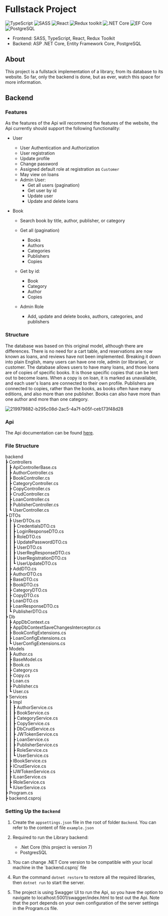 # Fullstack Project

![TypeScript](https://img.shields.io/badge/TypeScript-v.4-green)
![SASS](https://img.shields.io/badge/SASS-v.4-hotpink)
![React](https://img.shields.io/badge/React-v.18-blue)
![Redux toolkit](https://img.shields.io/badge/Redux-v.1.9-brown)
![.NET Core](https://img.shields.io/badge/.NET%20Core-v.7-purple)
![EF Core](https://img.shields.io/badge/EF%20Core-v.7-cyan)
![PostgreSQL](https://img.shields.io/badge/PostgreSQL-v.14-drakblue)

* Frontend: SASS, TypeScript, React, Redux Toolkit
* Backend: ASP .NET Core, Entity Framework Core, PostgreSQL

## About
This project is a fullstack implementation of a library, from its database to its website. So far, only the backend is done, but as ever, watch this space for more information.

## Backend

### Features
As the features of the Api will recommend the features of the website, the Api currently should support the following functionality:

- User
    - User Authentication and Authorization
    - User registration
    - Update profile
    - Change password
    - Assigned default role at registration as `Customer`
    - May view on loans     
    - Admin User:
        - Get all users (pagination)
        - Get user by id
        - Update user
        - Update and delete loans

- Book
    - Search book by title, author, publisher, or category
    - Get all (pagination)
        - Books
        - Authors
        - Categories
        - Publishers
        - Copies

    - Get by id:
        - Book
        - Category
        - Author
        - Copies

    - Admin Role
        -  Add, update and delete books, authors, categories, and publishers

### Structure
The database was based on this original model, although there are differences. There is no need for a cart table, and reservations are now known as loans, and reviews have not been implemented. Breaking it down into plain English, many users can have one role, admin (or librarian), or customer. The database allows users to have many loans, and those loans are of copies of specific books. It is those specific copies that can be lent out to become loans. When a copy is on loan, it is marked as unavailable, and each user's loans are connected to their own profile. Publishers are connected to copies, rather than the books, as books often have many editions, and also more than one publisher. Books can also have more than one author and more than one category. 

![219979882-b295c08d-2ac5-4a7f-b05f-ceb173f48d28](https://user-images.githubusercontent.com/40215472/230119173-20c8ba29-b823-40e2-8742-0d9f46a10d89.png)

### Api
The Api documentation can be found [here](./ApiDocumentation.md). 

### File Structure
backend  
 ┣ Controllers  
 ┃ ┣ ApiControllerBase.cs  
 ┃ ┣ AuthorController.cs  
 ┃ ┣ BookController.cs  
 ┃ ┣ CategoryController.cs  
 ┃ ┣ CopyController.cs  
 ┃ ┣ CrudController.cs   
 ┃ ┣ LoanController.cs  
 ┃ ┣ PublisherController.cs  
 ┃ ┗ UserController.cs  
 ┣ DTOs  
 ┃ ┣ UserDTOs.cs  
 ┃ ┃ ┣ CredentialsDTO.cs  
 ┃ ┃ ┣ LoginResponseDTO.cs  
 ┃ ┃ ┣ RoleDTO.cs  
 ┃ ┃ ┣ UpdatePasswordDTO.cs  
 ┃ ┃ ┣ UserDTO.cs  
 ┃ ┃ ┣ UserRegResponseDTO.cs  
 ┃ ┃ ┣ UserRegistrationDTO.cs  
 ┃ ┃ ┗ UserUpdateDTO.cs  
 ┃ ┣ AddDTO.cs  
 ┃ ┣ AuthorDTO.cs  
 ┃ ┣ BaseDTO.cs  
 ┃ ┣ BookDTO.cs  
 ┃ ┣ CategoryDTO.cs  
 ┃ ┣ CopyDTO.cs  
 ┃ ┣ LoanDTO.cs  
 ┃ ┣ LoanResponseDTO.cs  
 ┃ ┗ PublisherDTO.cs  
 ┣ Db  
 ┃ ┣ AppDbContext.cs  
 ┃ ┣ AppDbContextSaveChangesInterceptor.cs  
 ┃ ┣ BookConfigExtensions.cs  
 ┃ ┣ LoanConfigExtensions.cs  
 ┃ ┗ UserConfigExtensions.cs  
 ┣ Models  
 ┃ ┣ Author.cs  
 ┃ ┣ BaseModel.cs  
 ┃ ┣ Book.cs  
 ┃ ┣ Category.cs  
 ┃ ┣ Copy.cs  
 ┃ ┣ Loan.cs  
 ┃ ┣ Publisher.cs  
 ┃ ┗ User.cs  
 ┣ Services  
 ┃ ┣ Impl  
 ┃ ┃ ┣ AuthorService.cs  
 ┃ ┃ ┣ BookService.cs  
 ┃ ┃ ┣ CategoryService.cs  
 ┃ ┃ ┣ CopyService.cs  
 ┃ ┃ ┣ DbCrudService.cs  
 ┃ ┃ ┣ JWTokenService.cs  
 ┃ ┃ ┣ LoanService.cs  
 ┃ ┃ ┣ PublisherService.cs  
 ┃ ┃ ┣ RoleService.cs  
 ┃ ┃ ┗ UserService.cs  
 ┃ ┣ IBookService.cs  
 ┃ ┣ ICrudService.cs  
 ┃ ┣ IJWTokenService.cs  
 ┃ ┣ ILoanService.cs  
 ┃ ┣ IRoleService.cs  
 ┃ ┗ IUserService.cs  
 ┣ Program.cs  
 ┣ backend.csproj  




### Setting Up the `Backend`

1. Create the `appsettings.json` file in the root of folder `Backend`. You can refer to the content of file `example.json`
2. Required to run the Library backend:
    * .Net Core (this project is version 7)
    * PostgresSQL
   
3. You can change .NET Core version to be compatible with your local machine in the `backend.csproj´ file
4. Run the command `dotnet restore` to restore all the required libraries, then `dotnet run` to start the server. 
5. The project is using Swagger UI to run the Api, so you have the option to navigate to localhost:5001/swagger/index.html to test out the Api. Note that the port depends on your own configuration of the server settings in the Program.cs file. 

